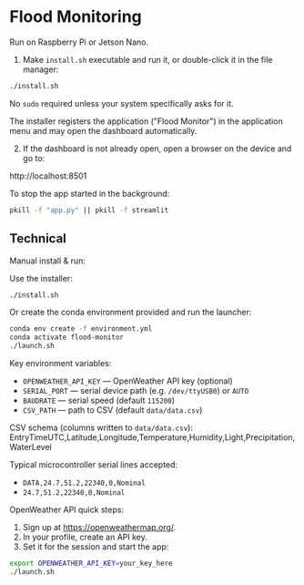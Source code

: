 
# Flood Monitoring

Run on Raspberry Pi or Jetson Nano.

1) Make `install.sh` executable and run it, or double-click it in the file manager:

```bash
./install.sh
```

No `sudo` required unless your system specifically asks for it.

The installer registers the application ("Flood Monitor") in the application menu and may open the dashboard automatically.

2) If the dashboard is not already open, open a browser on the device and go to:

http://localhost:8501

To stop the app started in the background:

```bash
pkill -f "app.py" || pkill -f streamlit
```

## Technical

Manual install & run:

Use the installer:

```bash
./install.sh
```

Or create the conda environment provided and run the launcher:

```bash
conda env create -f environment.yml
conda activate flood-monitor
./launch.sh
```

Key environment variables:
- `OPENWEATHER_API_KEY` — OpenWeather API key (optional)
- `SERIAL_PORT` — serial device path (e.g. `/dev/ttyUSB0`) or `AUTO`
- `BAUDRATE` — serial speed (default `115200`)
- `CSV_PATH` — path to CSV (default `data/data.csv`)

CSV schema (columns written to `data/data.csv`):
EntryTimeUTC,Latitude,Longitude,Temperature,Humidity,Light,Precipitation,WaterLevel

Typical microcontroller serial lines accepted:
- `DATA,24.7,51.2,22340,0,Nominal`
- `24.7,51.2,22340,0,Nominal`

OpenWeather API quick steps:
1. Sign up at https://openweathermap.org/.
2. In your profile, create an API key.
3. Set it for the session and start the app:

```bash
export OPENWEATHER_API_KEY=your_key_here
./launch.sh
```
